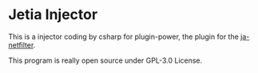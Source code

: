 # Jetia Injector

This is a injector coding by csharp for plugin-power, the plugin for the [ja-netfilter](https://gitee.com/ja-netfilter/ja-netfilter).

This program is really open source under GPL-3.0 License.